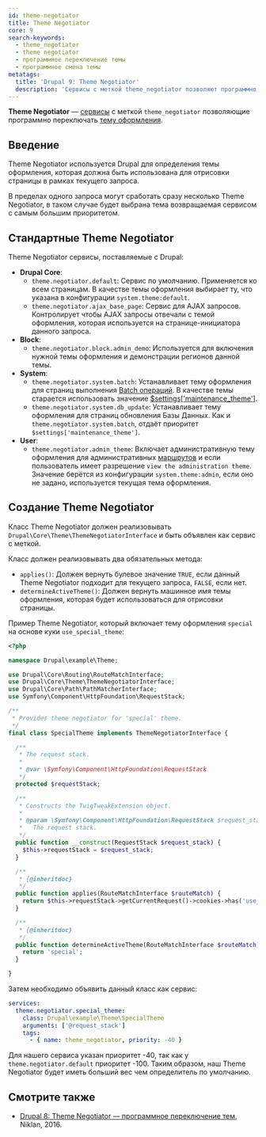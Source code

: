 ```yaml
---
id: theme-negotiator
title: Theme Negotiator
core: 9
search-keywords:
  - theme_negotiator
  - theme negotiator
  - программное переключение темы
  - программное смена темы
metatags:
  title: 'Drupal 9: Theme Negotiator'
  description: 'Сервисы с меткой theme_negotiator позволяют программно переключать темы оформления.'
---
```


**Theme Negotiator** — [сервисы](../services.md) с меткой `theme_negotiator` позволяющие программно переключать [тему оформления](../../themes/themes.md).

## Введение

Theme Negotiator используется Drupal для определения темы оформления, которая должна быть использована для отрисовки страницы в рамках текущего запроса.

В пределах одного запроса могут сработать сразу несколько Theme Negotiator, в таком случае будет выбрана тема возвращаемая сервисом с самым большим приоритетом.

## Стандартные Theme Negotiator

Theme Negotiator сервисы, поставляемые с Drupal:

- **Drupal Core**:
    - `theme.negotiator.default`: Сервис по умолчанию. Применяется ко всем страницам. В качестве темы оформления выбирает ту, что указана в конфигурации `system.theme:default`.
    - `theme.negotiator.ajax_base_page`: Сервис для AJAX запросов. Контролирует чтобы AJAX запросы отвечали с темой оформления, которая используется на странице-инициатора данного запроса.
- **Block**:
    - `theme.negotiator.block.admin_demo`: Используется для включения нужной темы оформления и демонстрации регионов данной темы.
- **System**:
    - `theme.negotiator.system.batch`: Устанавливает тему оформления для страниц выполнения [Batch операций](../../batches/batches.md). В качестве темы старается использовать значение [$settings['maintenance_theme']](../../settings-php.md).
    - `theme.negotiator.system.db_update`: Устанавливает тему оформления для страниц обновления Базы Данных. Как и `theme.negotiator.system.batch`, отдаёт приоритет `$settings['maintenance_theme']`.
- **User**:
    - `theme.negotiator.admin_theme`: Включает административную тему оформления для административных [маршрутов](../../routing/routing.md) и если пользователь имеет разрешение `view the administration theme`. Значение берётся из конфигурации `system.theme:admin`, если оно не задано, используется текущая тема оформления.

## Создание Theme Negotiator

Класс Theme Negotiator должен реализовывать `Drupal\Core\Theme\ThemeNegotiatorInterface` и быть объявлен как сервис с меткой.

Класс должен реализовывать два обязательных метода:

- `applies()`: Должен вернуть булевое значение `TRUE`, если данный Theme Negotiator подходит для текущего запроса, `FALSE`, если нет.
- `determineActiveTheme()`: Должен вернуть машинное имя темы оформления, которая будет использоваться для отрисовки страницы.

Пример Theme Negotiator, который включает тему оформления `special` на основе куки `use_special_theme`:

```php
<?php

namespace Drupal\example\Theme;

use Drupal\Core\Routing\RouteMatchInterface;
use Drupal\Core\Theme\ThemeNegotiatorInterface;
use Drupal\Core\Path\PathMatcherInterface;
use Symfony\Component\HttpFoundation\RequestStack;

/**
 * Provides theme negotiator for 'special' theme.
 */
final class SpecialTheme implements ThemeNegotiatorInterface {

  /**
   * The request stack.
   * 
   * @var \Symfony\Component\HttpFoundation\RequestStack
   */
  protected $requestStack;

  /**
   * Constructs the TwigTweakExtension object.
   * 
   * @param \Symfony\Component\HttpFoundation\RequestStack $request_stack
   *   The request stack.
   */
  public function __construct(RequestStack $request_stack) {
    $this->requestStack = $request_stack;
  }

  /**
   * {@inheritdoc}
   */
  public function applies(RouteMatchInterface $routeMatch) {
    return $this->requestStack->getCurrentRequest()->cookies->has('use_special_theme');
  }

  /**
   * {@inheritdoc}
   */
  public function determineActiveTheme(RouteMatchInterface $routeMatch) {
    return 'special';
  }

}
```

Затем необходимо объявить данный класс как сервис:

```yaml
services:
  theme.negotiator.special_theme:
    class: Drupal\example\Theme\SpecialTheme
    arguments: ['@request_stack']
    tags:
      - { name: theme_negotiator, priority: -40 }
```

Для нашего сервиса указан приоритет -40, так как у `theme.negotiator.default` приоритет -100. Таким образом, наш Theme Negotiator будет иметь больший вес чем определитель по умолчанию.

## Смотрите также

- [Drupal 8: Theme Negotiator — программное переключение тем](https://niklan.net/blog/126), Niklan, 2016.
